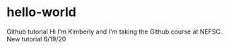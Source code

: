 # hello-world
Github tutorial
Hi I'm Kimberly and I'm taking the Github course at NEFSC. 
New tutorial 6/19/20
